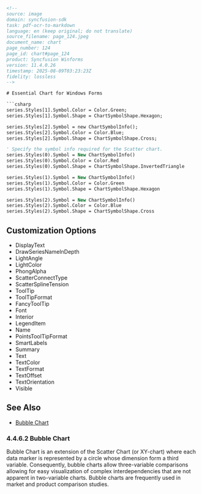 ```html
<!-- 
source: image
domain: syncfusion-sdk
task: pdf-ocr-to-markdown
language: en (keep original; do not translate)
source_filename: page_124.jpeg
document_name: chart
page_number: 124
page_id: chart#page_124
product: Syncfusion Winforms
version: 11.4.0.26
timestamp: 2025-08-09T03:23:23Z
fidelity: lossless
-->

# Essential Chart for Windows Forms

```csharp
series.Styles[1].Symbol.Color = Color.Green;
series.Styles[1].Symbol.Shape = ChartSymbolShape.Hexagon;

series.Styles[2].Symbol = new ChartSymbolInfo();
series.Styles[2].Symbol.Color = Color.Blue;
series.Styles[2].Symbol.Shape = ChartSymbolShape.Cross;
```

```vb
' Specify the symbol info required for the Scatter chart.
series.Styles(0).Symbol = New ChartSymbolInfo()
series.Styles(0).Symbol.Color = Color.Red
series.Styles(0).Symbol.Shape = ChartSymbolShape.InvertedTriangle

series.Styles(1).Symbol = New ChartSymbolInfo()
series.Styles(1).Symbol.Color = Color.Green
series.Styles(1).Symbol.Shape = ChartSymbolShape.Hexagon

series.Styles(2).Symbol = New ChartSymbolInfo()
series.Styles(2).Symbol.Color = Color.Blue
series.Styles(2).Symbol.Shape = ChartSymbolShape.Cross
```

## Customization Options
- DisplayText
- DrawSeriesNameInDepth
- LightAngle
- LightColor
- PhongAlpha
- ScatterConnectType
- ScatterSplineTension
- ToolTip
- ToolTipFormat
- FancyToolTip
- Font
- Interior
- LegendItem
- Name
- PointsToolTipFormat
- SmartLabels
- Summary
- Text
- TextColor
- TextFormat
- TextOffset
- TextOrientation
- Visible

## See Also
- [Bubble Chart](#)

### 4.4.6.2 Bubble Chart

Bubble Chart is an extension of the Scatter Chart (or XY-chart) where each data marker is represented by a circle whose dimension form a third variable. Consequently, bubble charts allow three-variable comparisons allowing for easy visualization of complex interdependencies that are not apparent in two-variable charts. Bubble charts are frequently used in market and product comparison studies.

<!-- tags: [Syncfusion Winforms, Bubble Chart, Scatter Chart, Chart Symbol Shape, Customization Options, 11.4.0.26] keywords: [Bubble Chart, Scatter Chart, ChartSymbolShape.Hexagon, ChartSymbolShape.Cross, ChartSymbolShape.InvertedTriangle, Customization Options, LightColor, TextOrientation, TextFormat, Name, ToolTip] -->
```